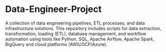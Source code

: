 # Data-Engineer-Project
A collection of data engineering pipelines, ETL processes, and data infrastructure solutions. This repository includes scripts for data extraction, transformation, loading (ETL), database management, and workflow automation using tools like Python, SQL, Apache Airflow, Apache Spark, BigQuery and cloud platforms (AWS/GCP/Azure).
